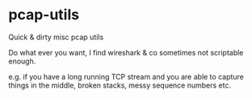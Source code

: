 # pcap-utils
Quick & dirty misc pcap utils

Do what ever you want, I find wireshark & co sometimes not scriptable enough.

e.g. if you have a long running TCP stream and you are able to capture things in the middle, broken stacks, messy sequence numbers etc.
